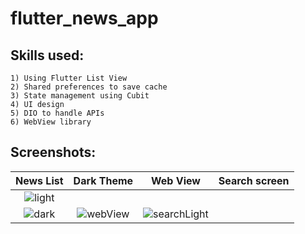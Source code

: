 # flutter_news_app

## Skills used:
```
1) Using Flutter List View
2) Shared preferences to save cache
3) State management using Cubit
4) UI design
5) DIO to handle APIs
6) WebView library
```

## Screenshots:
News List                  |  Dark Theme               | Web View                  |  Search screen
:-------------------------:|:-------------------------:|:-------------------------:|:-------------------------:
![light](https://user-images.githubusercontent.com/102627389/204403397-0746aa52-9da7-48e2-b0ad-078394c3da90.jpg) |   
![dark](https://user-images.githubusercontent.com/102627389/204403240-5ddc4c92-0218-4c40-b93e-3f29436e0b0c.jpg) | ![webView](https://user-images.githubusercontent.com/102627389/204403387-a58fd18e-6321-48ab-a465-5cb50ed3ba4f.jpg) | ![searchLight](https://user-images.githubusercontent.com/102627389/204403320-14c0f23b-643f-4a93-8900-a52bb24ce1b5.jpg)











